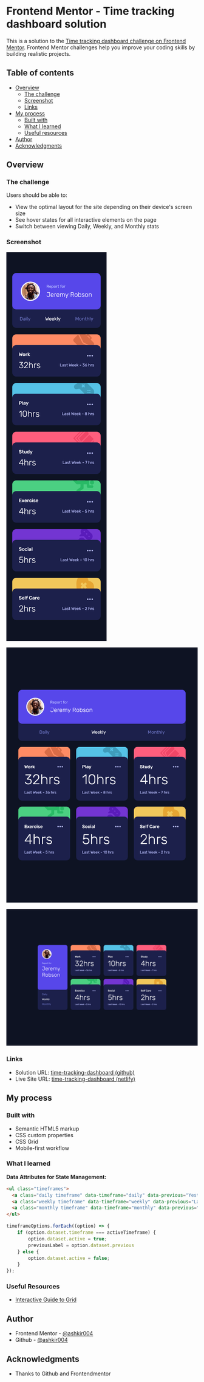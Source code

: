 # Frontend Mentor - Time tracking dashboard solution

This is a solution to the [Time tracking dashboard challenge on Frontend Mentor](https://www.frontendmentor.io/challenges/time-tracking-dashboard-UIQ7167Jw). Frontend Mentor challenges help you improve your coding skills by building realistic projects. 

## Table of contents

- [Overview](#overview)
  - [The challenge](#the-challenge)
  - [Screenshot](#screenshot)
  - [Links](#links)
- [My process](#my-process)
  - [Built with](#built-with)
  - [What I learned](#what-i-learned)
  - [Useful resources](#useful-resources)
- [Author](#author)
- [Acknowledgments](#acknowledgments)


## Overview

### The challenge

Users should be able to:

- View the optimal layout for the site depending on their device's screen size
- See hover states for all interactive elements on the page
- Switch between viewing Daily, Weekly, and Monthly stats

### Screenshot

![Mobile](/screenshots/Mobile.png)

![Tablet](/screenshots/Tablet.png)

![Desktop](/screenshots/Desktop.png)



### Links

- Solution URL: [time-tracking-dashboard (github)](https://github.com/ashkir004/time-tracking-dashboard)
- Live Site URL: [time-tracking-dashboard (netlify)](https://ashkir004-time-tracking-dashboard.netlify.app/)

## My process

### Built with

- Semantic HTML5 markup
- CSS custom properties
- CSS Grid
- Mobile-first workflow


### What I learned

**Data Attributes for State Management:**

```html
<ul class="timeframes">
  <a class="daily timeframe" data-timeframe="daily" data-previous="Yesterday" data-active="false">Daily</a> 
  <a class="weekly timeframe" data-timeframe="weekly" data-previous="Last Week" data-active="true">Weekly</a> 
  <a class="monthly timeframe" data-timeframe="monthly" data-previous="Last Month" data-active="false">Monthly</a> 
</ul>
```

```js
timeframeOptions.forEach((option) => {
    if (option.dataset.timeframe === activeTimeframe) {
        option.dataset.active = true;
        previousLabel = option.dataset.previous
    } else {
        option.dataset.active = false;
    }
});
```

### Useful Resources

- [Interactive Guide to Grid](https://www.joshwcomeau.com/css/interactive-guide-to-grid/)

## Author

- Frontend Mentor - [@ashkir004](https://www.frontendmentor.io/profile/ashkir004)
- Github - [@ashkir004](https://www.github.com/ashkir004)


## Acknowledgments

- Thanks to Github and Frontendmentor

